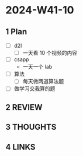 # 2024-W41-10

## 1 Plan

- [ ] d2l
	- [ ] 一天看 10 个视频的内容
- [ ] csapp
	- 一天一个 lab
- [ ] 算法
	- [ ] 每天做两道算法题
- [ ] 做学习交我算的题
## 2 REVIEW

## 3 THOUGHTS

## 4 LINKS
